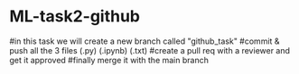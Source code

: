 # ML-task2-github

#in this task we will create a new branch called "github_task"
#commit & push all the 3 files (.py) (.ipynb) (.txt)
#create a pull req with a reviewer and get it approved
#finally merge it with the main branch

